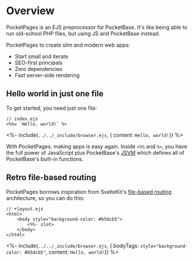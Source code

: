 # Overview

PocketPages is an EJS preprocessor for PocketBase. It's like being able to run old-school PHP files, but using JS and PocketBase instead.

PocketPages to create slim and modern web apps:

- Start small and iterate
- SEO-first principals
- Zero dependencies
- Fast server-side rendering

## Hello world in just one file

To get started, you need just one file:

```ejs
// index.ejs
<%%= `Hello, world!` %>
```

<%- include(`../../_include/browser.ejs`, { content: `Hello, world!`}) %>

With PocketPages, making apps is easy again. Inside `<%%` and `%>`, you have the full power of JavaScript plus PocketBase's [JSVM](https://pocketbase.io/jsvm/index.html) which defines all of PocketBase's built-in functions.

## Retro file-based routing

PocketPages borrows inspiration from SvelteKit's [file-based routing](https://kit.svelte.dev/docs/routing) architecture, so you can do this:

```ejs
// +layout.ejs
<html>
    <body style="background-color: #b5dcb5">
        <%%- slot>
    </body>
</html>
```

<%- include(`../../_include/browser.ejs`, { bodyTags: `style="background-color: #b5dcb5"`, content: `Hello, world!`}) %>
